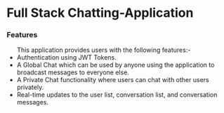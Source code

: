 # Full Stack Chatting-Application
<h3>Features</h3>
<ul>This application provides users with the following features:-

<li>Authentication using JWT Tokens.</li>
<li>A Global Chat which can be used by anyone using the application to broadcast messages to everyone else.</li>
<li>A Private Chat functionality where users can chat with other users privately.</li>
<li>Real-time updates to the user list, conversation list, and conversation messages. </li>
</ul>
